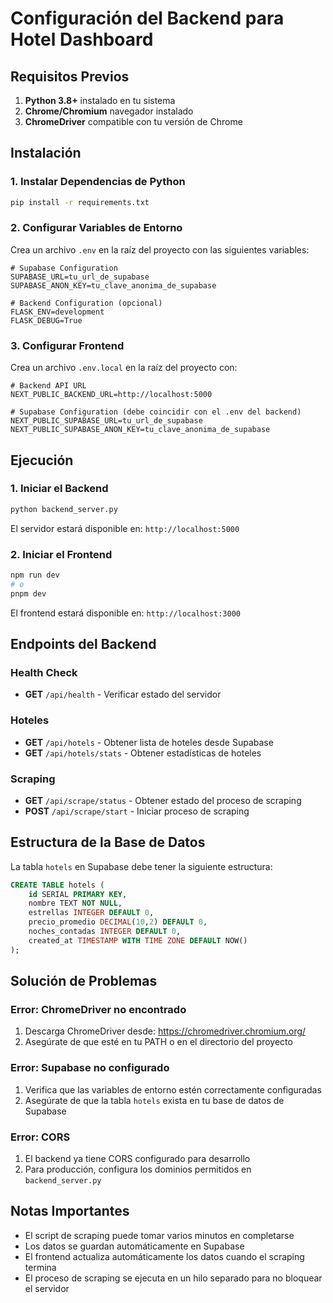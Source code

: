 # Configuración del Backend para Hotel Dashboard

## Requisitos Previos

1. **Python 3.8+** instalado en tu sistema
2. **Chrome/Chromium** navegador instalado
3. **ChromeDriver** compatible con tu versión de Chrome

## Instalación

### 1. Instalar Dependencias de Python

```bash
pip install -r requirements.txt
```

### 2. Configurar Variables de Entorno

Crea un archivo `.env` en la raíz del proyecto con las siguientes variables:

```env
# Supabase Configuration
SUPABASE_URL=tu_url_de_supabase
SUPABASE_ANON_KEY=tu_clave_anonima_de_supabase

# Backend Configuration (opcional)
FLASK_ENV=development
FLASK_DEBUG=True
```

### 3. Configurar Frontend

Crea un archivo `.env.local` en la raíz del proyecto con:

```env
# Backend API URL
NEXT_PUBLIC_BACKEND_URL=http://localhost:5000

# Supabase Configuration (debe coincidir con el .env del backend)
NEXT_PUBLIC_SUPABASE_URL=tu_url_de_supabase
NEXT_PUBLIC_SUPABASE_ANON_KEY=tu_clave_anonima_de_supabase
```

## Ejecución

### 1. Iniciar el Backend

```bash
python backend_server.py
```

El servidor estará disponible en: `http://localhost:5000`

### 2. Iniciar el Frontend

```bash
npm run dev
# o
pnpm dev
```

El frontend estará disponible en: `http://localhost:3000`

## Endpoints del Backend

### Health Check
- **GET** `/api/health` - Verificar estado del servidor

### Hoteles
- **GET** `/api/hotels` - Obtener lista de hoteles desde Supabase
- **GET** `/api/hotels/stats` - Obtener estadísticas de hoteles

### Scraping
- **GET** `/api/scrape/status` - Obtener estado del proceso de scraping
- **POST** `/api/scrape/start` - Iniciar proceso de scraping

## Estructura de la Base de Datos

La tabla `hotels` en Supabase debe tener la siguiente estructura:

```sql
CREATE TABLE hotels (
    id SERIAL PRIMARY KEY,
    nombre TEXT NOT NULL,
    estrellas INTEGER DEFAULT 0,
    precio_promedio DECIMAL(10,2) DEFAULT 0,
    noches_contadas INTEGER DEFAULT 0,
    created_at TIMESTAMP WITH TIME ZONE DEFAULT NOW()
);
```

## Solución de Problemas

### Error: ChromeDriver no encontrado
1. Descarga ChromeDriver desde: https://chromedriver.chromium.org/
2. Asegúrate de que esté en tu PATH o en el directorio del proyecto

### Error: Supabase no configurado
1. Verifica que las variables de entorno estén correctamente configuradas
2. Asegúrate de que la tabla `hotels` exista en tu base de datos de Supabase

### Error: CORS
1. El backend ya tiene CORS configurado para desarrollo
2. Para producción, configura los dominios permitidos en `backend_server.py`

## Notas Importantes

- El script de scraping puede tomar varios minutos en completarse
- Los datos se guardan automáticamente en Supabase
- El frontend actualiza automáticamente los datos cuando el scraping termina
- El proceso de scraping se ejecuta en un hilo separado para no bloquear el servidor 